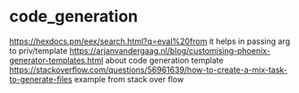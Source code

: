 # code_generation
https://hexdocs.pm/eex/search.html?q=eval%20from 
it helps in passing arg to priv/template
https://arjanvandergaag.nl/blog/customising-phoenix-generator-templates.html
about code generation template
https://stackoverflow.com/questions/56961639/how-to-create-a-mix-task-to-generate-files
example from stack over flow
